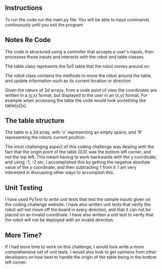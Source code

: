 ## Instructions
To run the code run the main.py file. You will be able to input commands continuously until you exit the program 

## Notes Re Code
The code is structured using a controller that accepts a user's inputs, then processes those inputs and interacts with the robot and table classes.

The table class represents the 5x5 table that the robot moves around on.

The robot class contains the methods to move the robot around the table, and update information such as its current location or direction

Given the nature of 2d arrays, from a code point of view the coordinates are written in a (y,x) format, but displayed to the user in an (x,y) format. For example when accessing the table the code would look something like table[y][x].


## The table structure
The table is a 2d array, with 'x' representing an empty space, and 'R' representing the robots current position. 

The most challenging aspect of this coding challenge was dealing with the fact that the origin point of the table (0,0) was the bottom left corner, and not the top left. This meant having to work backwards with the y coordinate, and using -1, -2 etc. I accomplished this by getting the negative absolute value of the y coordinate, and then subtracting 1 from it. I am very interested in discussing other ways to accomplish this. 

## Unit Testing
I have used PyTest to write unit tests that test the sample inputs given on the coding challenge website. I have also written unit tests that verify the robot will not move off the board in every direction, and that it can not be placed on an invalid coordinate. I have also written a unit test to verify that the robot will not be deployed with an invalid direction.

## More Time?
If I had more time to work on this challenge, I would look write a more comprehensive set of unit tests. I would also look to get opinions from other developers on how best to handle the origin of the table being in the bottom left corner.  